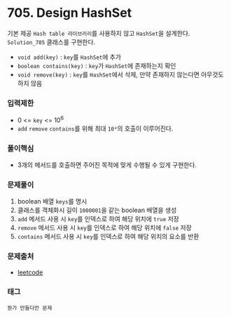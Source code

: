 # 705. Design HashSet
기본 제공 `Hash table 라이브러리`를 사용하지 않고 `HashSet`을 설계한다.  
`Solution_705` 클래스를 구현한다.  
- `void add(key)` : `key`를 `HashSet`에 추가
- `boolean contains(key)` : `key`가 `HashSet`에 존재하는지 확인
- `void remove(key)` : `key`를 `HashSet`에서 삭제, 만약 존재하지 않는다면 아무것도 하지 않음
### 입력제한
- 0 <= `key` <= 10<sup>6</sup>
- `add` `remove` `contains`를 위해 최대 `10⁴`의 호출이 이루어진다.
### 풀이핵심
- 3개의 메서드를 호출하면 주어진 목적에 맞게 수행될 수 있게 구현한다.
### 문제풀이
1. boolean 배열 `keys`를 명시
2. 클래스를 객체화시 길이 `1000001`을 같는 boolean 배열을 생성
3. `add` 메서드 사용 시 `key`를 인덱스로 하여 해당 위치에 `true` 저장
4. `remove` 메서드 사용 시 `key`를 인덱스로 하여 해당 위치에 `false` 저장
5. `contains` 메서드 사용 시 `key`를 인덱스로 하여 해당 위치의 요소를 반환
### 문제출처
- [leetcode](https://leetcode.com/problems/design-hashset/)
### 태그
`뭔가 만들다만 문제`